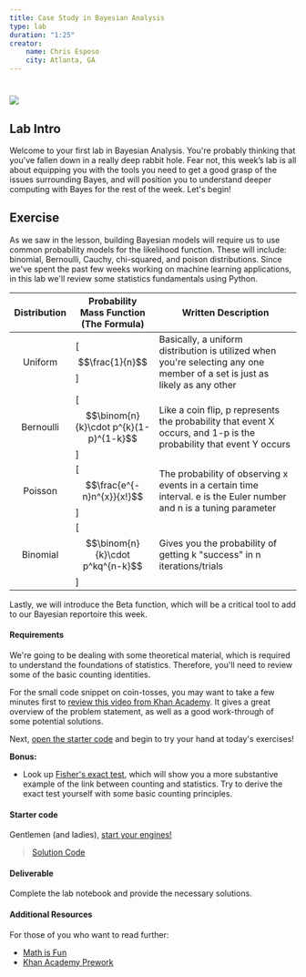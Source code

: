 ```yaml
---
title: Case Study in Bayesian Analysis
type: lab
duration: "1:25"
creator:
    name: Chris Esposo
    city: Atlanta, GA
---
```


# ![](https://ga-dash.s3.amazonaws.com/production/assets/logo-9f88ae6c9c3871690e33280fcf557f33.png) 

## Lab Intro

Welcome to your first lab in Bayesian Analysis. You're probably thinking that you've fallen down in a really deep rabbit hole. Fear not, this week’s lab is all about equipping you with the tools you need to get a good grasp of the issues surrounding Bayes, and will position you to understand deeper computing with Bayes for the rest of the week. Let's begin!

## Exercise

As we saw in the lesson, building Bayesian models will require us to use common probability models for the likelihood function. These will include: binomial, Bernoulli, Cauchy, chi-squared, and poison distributions. Since we've spent the past few weeks working on  machine learning applications, in this lab we'll review some statistics fundamentals using Python. 


|     Distribution  | Probability Mass Function (The Formula)  | Written Description 
|:-:|---|---|
| Uniform  | [$$\frac{1}{n}$$] |  Basically, a uniform distribution is utilized when you're selecting any one member of a set is just as likely as any other  |
| Bernoulli   | [$$\binom{n}{k}\cdot p^{k}(1-p)^{1-k}$$]  | Like a coin flip, p represents the probability that event X occurs, and 1-p is the probability that event Y occurs  |
| Poisson | [$$\frac{e^{-n}n^{x}}{x!}$$] | The probability of observing x events in a certain time interval. e is the Euler number and n is a tuning parameter |
| Binomial  | [$$\binom{n}{k}\cdot p^kq^{n-k}$$] | Gives you the probability of getting k "success" in n iterations/trials


Lastly, we will introduce the Beta function, which will be a critical tool to add to our Bayesian reportoire this week.

 
#### Requirements
We're going to be dealing with some theoretical material, which is required to understand the foundations of statistics. Therefore, you'll need to review some of the basic counting identities. 

For the small code snippet on coin-tosses, you may want to take a few minutes first to [review this video from Khan Academy](https://www.khanacademy.org/math/ab-sixth-grade-math/al-statistics-probability/al-probability/v/coin-flipping-example). It gives a great overview of the problem statement, as well as a good work-through of some potential solutions. 

Next, [open the starter code](./w8-1.2-starter.ipynb) and begin to try your hand at today's exercises!

**Bonus:**
- Look up [Fisher's exact test](https://en.wikipedia.org/wiki/Fisher%27s_exact_test), which will show you a more substantive example of the link between counting and statistics. Try to derive the exact test yourself with some basic counting principles. 

#### Starter code

Gentlemen (and ladies), [start your engines!](./w8-1.2-starter.ipynb)

> [Solution Code](./w8-1.2-solutions.ipynb)

#### Deliverable

Complete the lab notebook and provide the necessary solutions.

#### Additional Resources 

For those of you who want to read further: 

- [Math is Fun](http://www.mathsisfun.com/data/basic-counting-principle.html)
- [Khan Academy Prework](https://www.khanacademy.org/math/probability/statistics-inferential/margin-of-error/v/mean-and-variance-of-bernoulli-distribution-example)

